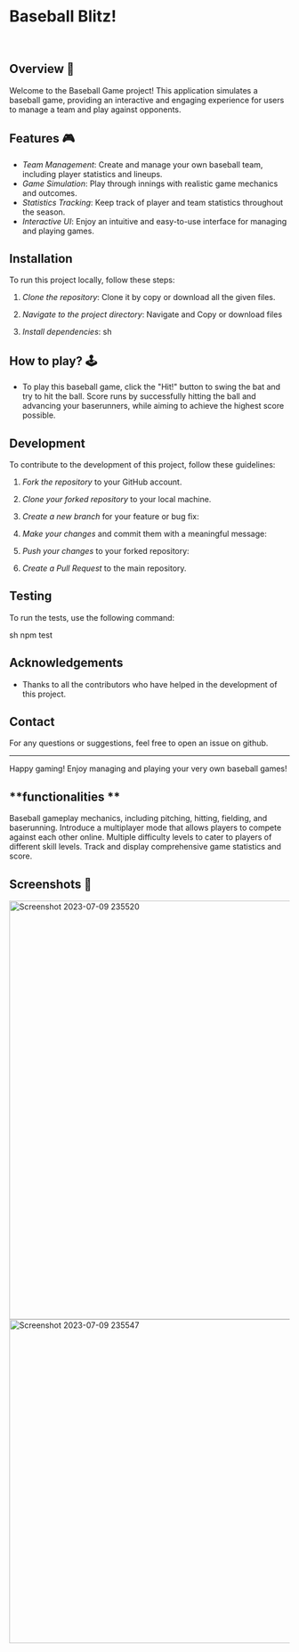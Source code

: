 # Baseball Blitz!


<br>

## Overview 📃

Welcome to the Baseball Game project!
This application simulates a baseball game, 
providing an interactive and engaging experience for users to manage a team and play against opponents. 

## Features 🎮

- *Team Management*:
  Create and manage your own baseball team, including player statistics and lineups.
- *Game Simulation*:
   Play through innings with realistic game mechanics and outcomes.
- *Statistics Tracking*:
  Keep track of player and team statistics throughout the season.
- *Interactive UI*:
   Enjoy an intuitive and easy-to-use interface for managing and playing games.

## Installation

To run this project locally, follow these steps:

1. *Clone the repository*:
   Clone it by copy or download all the given files.
    
2. *Navigate to the project directory*:
    Navigate and Copy or download files 
    
3. *Install dependencies*:
    sh
    
## How to play? 🕹️
<!-- add the steps how to play games -->

- To play this baseball game, click the "Hit!"
   button to swing the bat and try to hit the ball.
  Score runs by successfully hitting the ball and advancing your baserunners,
  while aiming to achieve the highest score possible.
## Development

To contribute to the development of this project, follow these guidelines:

1. *Fork the repository* to your GitHub account.
2. *Clone your forked repository* to your local machine.
3. *Create a new branch* for your feature or bug fix:
   
    
4. *Make your changes* and commit them with a meaningful message:
   
    
5. *Push your changes* to your forked repository:
   
    
    
6. *Create a Pull Request* to the main repository.

## Testing

To run the tests, use the following command:

sh
npm test



## Acknowledgements

- Thanks to all the contributors who have helped in the development of this project.

## Contact

For any questions or suggestions, feel free to open an issue on github.

---

Happy gaming! Enjoy managing and playing your very own baseball games!

## **functionalities **
<!-- add functionalities over here -->
Baseball gameplay mechanics, including pitching, hitting, fielding, and baserunning.
Introduce a multiplayer mode that allows players to compete against each other online.
Multiple difficulty levels to cater to players of different skill levels.
Track and display comprehensive game statistics and score.
<br>





## **Screenshots 📸**



<!-- ![image](url) -->
<img width="752" alt="Screenshot 2023-07-09 235520" src="https://github.com/kunjgit/GameZone/assets/113239388/f9753493-5bb3-4082-82a4-6ba8b899f570">
<br>
<img width="582" alt="Screenshot 2023-07-09 235547" src="https://github.com/kunjgit/GameZone/assets/113239388/0c3375eb-6daf-48e0-90ab-e878d2547294">
